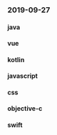 ### 2019-09-27

#### java

#### vue

#### kotlin

#### javascript

#### css

#### objective-c

#### swift
